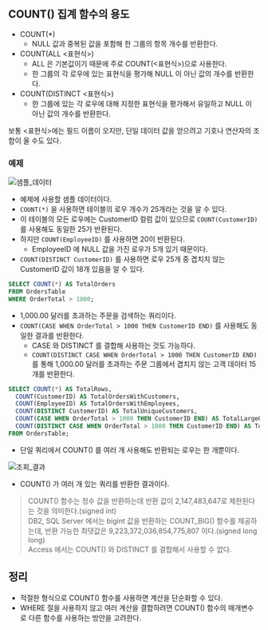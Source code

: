 ## COUNT() 집계 함수의 용도
- COUNT(*)
  - NULL 값과 중복된 값을 포함해 한 그룹의 항목 개수를 반환한다.
- COUNT(ALL <표현식>)
  - ALL 은 기본값이기 때문에 주로 COUNT(<표현식>)으로 사용한다.
  - 한 그룹의 각 로우에 있는 표현식을 평가해 NULL 이 아닌 값의 개수를 반환한다.
- COUNT(DISTINCT <표현식>)
  - 한 그룹에 있는 각 로우에 대해 지정한 표현식을 평가해서 유일하고 NULL 이 아닌 값의 개수를 반환한다.

보통 <표현식>에는 필드 이름이 오지만, 단일 데이터 값을 얻으려고 기호나 연산자의 조합이 올 수도 있다.

### 예제
![샘플_데이터](https://github.com/Evil-Goblin/BookStudy/assets/74400861/8ec86aad-19ba-45aa-aacc-7abe85a159cd)
- 예제에 사용할 샘플 데이터이다.
- `COUNT(*)` 을 사용하면 테이블의 로우 개수가 25개라는 것을 알 수 있다.
- 이 테이블의 모든 로우에는 CustomerID 컬럼 값이 있으므로 `COUNT(CustomerID)` 를 사용해도 동일한 25가 반환된다.
- 하지만 `COUNT(EmployeeID)` 를 사용하면 20이 반환된다.
  - EmployeeID 에 NULL 값을 가진 로우가 5개 있기 때문이다.
- `COUNT(DISTINCT CustomerID)` 를 사용하면 로우 25개 중 겹치치 않는 CustomerID 값이 18개 있음을 알 수 있다.

```sql
SELECT COUNT(*) AS TotalOrders
FROM OrdersTable
WHERE OrderTotal > 1000;
```
- 1,000.00 달러를 초과하는 주문을 검색하는 쿼리이다.
- `COUNT(CASE WHEN OrderTotal > 1000 THEN CustomerID END)` 를 사용해도 동일한 결과를 반환한다.
  - CASE 와 DISTINCT 를 결합해 사용하는 것도 가능하다.
  - `COUNT(DISTINCT CASE WHEN OrderTotal > 1000 THEN CustomerID END)` 를 통해 1,000.00 달러를 초과하는 주문 그룹에서 겹치지 않는 고객 데이터 15개를 반환한다.

```sql
SELECT COUNT(*) AS TotalRows,
  COUNT(CustomerID) AS TotalOrdersWithCustomers,
  COUNT(EmployeeID) AS TotalOrdersWithEmployees,
  COUNT(DISTINCT CustomerID) AS TotalUniqueCustomers,
  COUNT(CASE WHEN OrderTotal > 1000 THEN CustomerID END) AS TotalLargeOrders,
  COUNT(DISTINCT CASE WHEN OrderTotal > 1000 THEN CustomerID END) AS TotalUniqueCust_LargeOrders
FROM OrdersTable;
```
- 단일 쿼리에서 COUNT() 를 여러 개 사용해도 반환되는 로우는 한 개뿐이다.

![조회_결과](https://github.com/Evil-Goblin/BookStudy/assets/74400861/a72c8136-0218-4f47-8bea-560d3ea9a62a)
- COUNT() 가 여러 개 있는 쿼리를 반환한 결과이다.

> COUNT() 함수는 정수 값을 반환하는데 반환 값이 2,147,483,647로 제한된다는 것을 의미한다.(signed int)  
> DB2, SQL Server 에서는 bigint 값을 반환하는 COUNT_BIG() 함수를 제공하는데, 반환 가능한 최댓값은 9,223,372,036,854,775,807 이다.(signed long long)  
> Access 에서는 COUNT() 와 DISTINCT 를 결합해서 사용할 수 없다.

## 정리
- 적절한 형식으로 COUNT() 함수를 사용하면 계산을 단순화할 수 있다.
- WHERE 절을 사용하지 않고 여러 계산을 결합하려면 COUNT() 함수의 매개변수로 다른 함수를 사용하는 방안을 고려한다.
